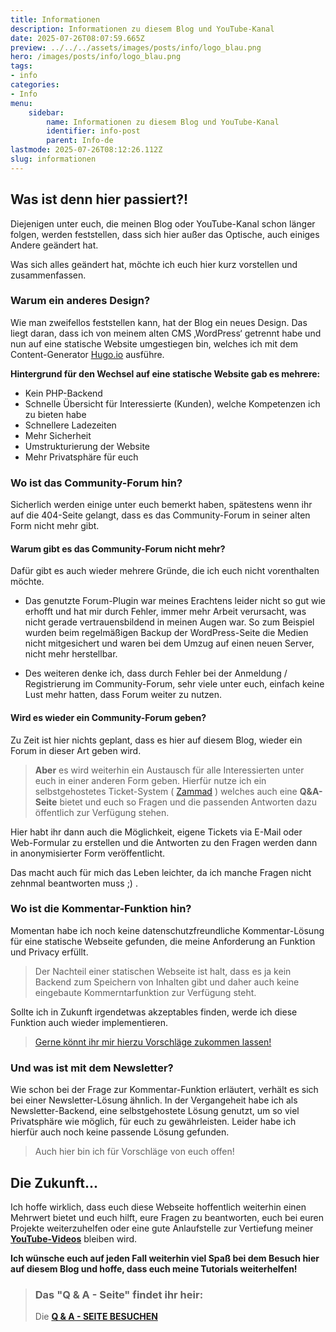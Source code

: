 ```yaml
---
title: Informationen
description: Informationen zu diesem Blog und YouTube-Kanal
date: 2025-07-26T08:07:59.665Z
preview: ../../../assets/images/posts/info/logo_blau.png
hero: /images/posts/info/logo_blau.png
tags:
- info
categories:
- Info
menu:
    sidebar:
        name: Informationen zu diesem Blog und YouTube-Kanal
        identifier: info-post
        parent: Info-de
lastmode: 2025-07-26T08:12:26.112Z
slug: informationen
---
```

## Was ist denn hier passiert?!

Diejenigen unter euch, die meinen Blog oder YouTube-Kanal schon länger folgen, werden feststellen, dass sich hier außer das Optische, auch einiges Andere geändert hat.

Was sich alles geändert hat, möchte ich euch hier kurz vorstellen und zusammenfassen.

### Warum ein anderes Design?

Wie man zweifellos feststellen kann, hat der Blog ein neues Design. Das liegt daran, dass ich von meinem alten CMS ‚WordPress‘ getrennt habe und nun auf eine statische Website umgestiegen bin, welches ich mit dem Content-Generator [Hugo.io](https://gohugo.io/) ausführe.

**Hintergrund für den Wechsel auf eine statische Website gab es mehrere:**

- Kein PHP-Backend
- Schnelle Übersicht für Interessierte (Kunden), welche Kompetenzen ich zu bieten habe
- Schnellere Ladezeiten
- Mehr Sicherheit
- Umstrukturierung der Website
- Mehr Privatsphäre für euch

### Wo ist das Community-Forum hin?

Sicherlich werden einige unter euch bemerkt haben, spätestens wenn ihr auf die 404-Seite gelangt, dass es das Community-Forum in seiner alten Form nicht mehr gibt.

#### Warum gibt es das Community-Forum nicht mehr?

Dafür gibt es auch wieder mehrere Gründe, die ich euch nicht vorenthalten möchte.

- Das genutzte Forum-Plugin war meines Erachtens leider nicht so gut wie erhofft und hat mir durch Fehler, immer mehr Arbeit verursacht, was nicht gerade vertrauensbildend in meinen Augen war. So zum Beispiel wurden beim regelmäßigen Backup der WordPress-Seite die Medien nicht mitgesichert und waren bei dem Umzug auf einen neuen Server, nicht mehr herstellbar.

- Des weiteren denke ich, dass durch Fehler bei der Anmeldung / Registrierung im Community-Forum, sehr viele unter euch, einfach keine Lust mehr hatten, dass Forum weiter zu nutzen.
  
#### Wird es wieder ein Community-Forum geben?
 
Zu Zeit ist hier nichts geplant, dass es hier auf diesem Blog, wieder ein Forum in dieser Art geben wird.

> **Aber** es wird weiterhin ein Austausch für alle Interessierten unter euch in einer anderen Form geben. Hierfür nutze ich ein selbstgehostetes Ticket-System ( [Zammad](https://zammad.org/) ) welches auch eine **Q&A-Seite** bietet und euch so Fragen und die passenden Antworten dazu öffentlich zur Verfügung stehen.

Hier habt ihr dann auch die Möglichkeit, eigene Tickets via E-Mail oder Web-Formular zu erstellen und die Antworten zu den Fragen werden dann in anonymisierter Form veröffentlicht. 

Das macht auch für mich das Leben leichter, da ich manche Fragen nicht zehnmal beantworten muss ;) .

### Wo ist die Kommentar-Funktion hin?

Momentan habe ich noch keine datenschutzfreundliche Kommentar-Lösung für eine statische Webseite gefunden, die meine Anforderung an Funktion und Privacy erfüllt.

> Der Nachteil  einer statischen Webseite ist halt, dass es ja kein Backend zum Speichern von Inhalten gibt und daher auch keine eingebaute Kommerntarfunktion zur Verfügung steht.

Sollte ich in Zukunft irgendetwas akzeptables finden, werde ich diese Funktion auch wieder implementieren. 

> [Gerne könnt ihr mir hierzu Vorschläge zukommen lassen!](mailto:ticket@secure-bits.org)

### Und was ist mit dem Newsletter?

Wie schon bei der Frage zur Kommentar-Funktion erläutert, verhält es sich bei einer Newsletter-Lösung ähnlich. In der Vergangeheit habe ich als Newsletter-Backend, eine selbstgehostete Lösung genutzt, um so viel Privatsphäre wie möglich, für euch zu gewährleisten. 
Leider habe ich hierfür auch noch keine passende Lösung gefunden.

> Auch hier bin ich für Vorschläge von euch offen!

## Die Zukunft...

Ich hoffe wirklich, dass euch diese Webseite hoffentlich weiterhin einen Mehrwert bietet und euch hilft, eure Fragen zu beantworten, euch bei euren Projekte weiterzuhelfen oder eine gute Anlaufstelle zur Vertiefung meiner [**YouTube-Videos**](https://www.youtube.com/@secure_bits) bleiben wird.

**Ich wünsche euch auf jeden Fall weiterhin viel Spaß bei dem Besuch hier auf diesem Blog und hoffe, dass euch meine Tutorials weiterhelfen!**

> ### Das "Q & A - Seite" findet ihr heir:
>
> Die [**Q & A - SEITE BESUCHEN**](https://ticket.secure-bits.org/help)